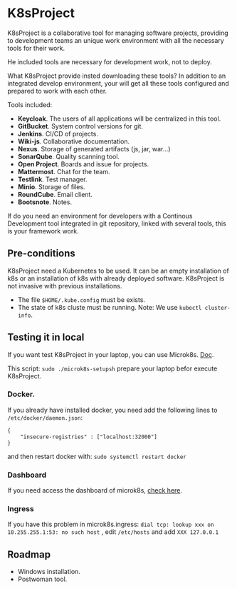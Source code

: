 # K8sProject

K8sProject is a collaborative tool for managing software projects, providing to development teams an unique work environment with all the necessary tools for their work.

He included tools are necessary for development work, not to deploy.

What K8sProject provide insted downloading these tools? In addition to an integrated develop environment, your will get all these tools configured and prepared to work with each other.

Tools included:
- **Keycloak**. The users of all applications will be centralized in this tool.
- **GitBucket**. System control versions for git.
- **Jenkins**. CI/CD of projects. 
- **Wiki-js**. Collaborative documentation.
- **Nexus**. Storage of generated artifacts (js, jar, war...)
- **SonarQube**. Quality scanning tool.
- **Open Project**. Boards and issue for projects.
- **Mattermost**. Chat for the team.
- **Testlink**. Test manager.
- **Minio**. Storage of files.
- **RoundCube**. Email client.
- **Bootsnote**. Notes.

If do you need an environment for developers with a Continous Development tool integrated in git repository, linked with several tools, this is your framework work.


## Pre-conditions

K8sProject need a Kubernetes to be used. It can be an empty installation of k8s or an installation of k8s with already deployed software. K8sProject is not invasive with previous installations.

- The file `$HOME/.kube.config` must be exists.
- The state of k8s cluste must be running. Note: We use `kubectl cluster-info`.

## Testing it in local

If you want test K8sProject in your laptop, you can use Microk8s. [Doc](https://microk8s.io/docs/). 

This script: `sudo ./microk8s-setupsh` prepare your laptop befor execute K8sProject.

### Docker.
If you already have installed docker, you need add the following lines to `/etc/docker/daemon.json`: 
```
{
    "insecure-registries" : ["localhost:32000"] 
}
```
and then restart docker with: `sudo systemctl restart docker`

### Dashboard
If you need access the dashboard of microk8s, [check here](https://microk8s.io/docs/addon-dashboard).

### Ingress
If you have this problem in microk8s.ingress: `dial tcp: lookup xxx on 10.255.255.1:53: no such host` , edit `/etc/hosts` and add `XXX 127.0.0.1`


## Roadmap
- Windows installation.
- Postwoman tool.